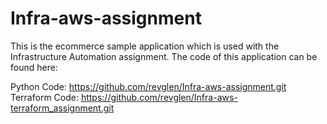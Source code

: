 # Infra-aws-assignment
This is the ecommerce sample application which is used with the Infrastructure Automation assignment.
The code of this application can be found here:

Python Code: https://github.com/revglen/Infra-aws-assignment.git
Terraform Code: https://github.com/revglen/Infra-aws-terraform_assignment.git